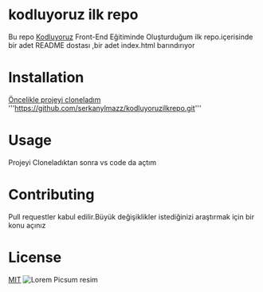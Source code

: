 # kodluyoruz ilk repo
Bu repo [Kodluyoruz](www.kodluyoruz.com) Front-End Eğitiminde Oluşturduğum ilk repo.içerisinde bir adet README dostası ,bir adet index.html barındırıyor
# Installation
[Öncelikle projeyi cloneladım](https://github.com/serkanylmazz/kodluyoruzilkrepo.git)
'''https://github.com/serkanylmazz/kodluyoruzilkrepo.git'''
# Usage
Projeyi Cloneladıktan sonra vs code da açtım
# Contributing
Pull requestler kabul edilir.Büyük değişiklikler istediğinizi araştırmak için bir konu açınız
# License
[MIT]()
![Lorem Picsum resim](https://picsum.photos/id/237/200/300)
